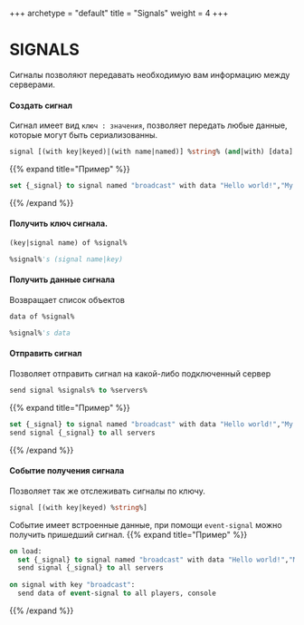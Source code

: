 +++
archetype = "default"
title = "Signals"
weight = 4
+++
# SIGNALS
Сигналы позволяют передавать необходимую вам информацию между серверами.
#### Создать сигнал
Сигнал имеет вид `ключ : значения`, позволяет передать любые данные, которые могут быть сериализованны.
```vb
signal [(with key|keyed)|(with name|named)] %string% (and|with) [data] %objects%
```
{{% expand title="Пример" %}}
```vb
set {_signal} to signal named "broadcast" with data "Hello world!","My name is Bjork."
```
{{% /expand %}}

#### Получить ключ сигнала.
```vb
(key|signal name) of %signal%
```
```vb
%signal%'s (signal name|key)
```

#### Получить данные сигнала
Возвращает список объектов
```vb
data of %signal%
```
```vb
%signal%'s data
```

#### Отправить сигнал
Позволяет отправить сигнал на какой-либо подключенный сервер
```vb
send signal %signals% to %servers%
```
{{% expand title="Пример" %}}
```vb
set {_signal} to signal named "broadcast" with data "Hello world!","My name is Bjork."
send signal {_signal} to all servers
```
{{% /expand %}}

#### Событие получения сигнала
Позволяет так же отслеживать сигналы по ключу.
```vb
signal [(with key|keyed) %string%]
```
Событие имеет встроенные данные, при помощи `event-signal` можно получить пришедший сигнал.
{{% expand title="Пример" %}}
```vb
on load:
  set {_signal} to signal named "broadcast" with data "Hello world!","My name is Bjork."
  send signal {_signal} to all servers
  
on signal with key "broadcast":
  send data of event-signal to all players, console
```
{{% /expand %}}
